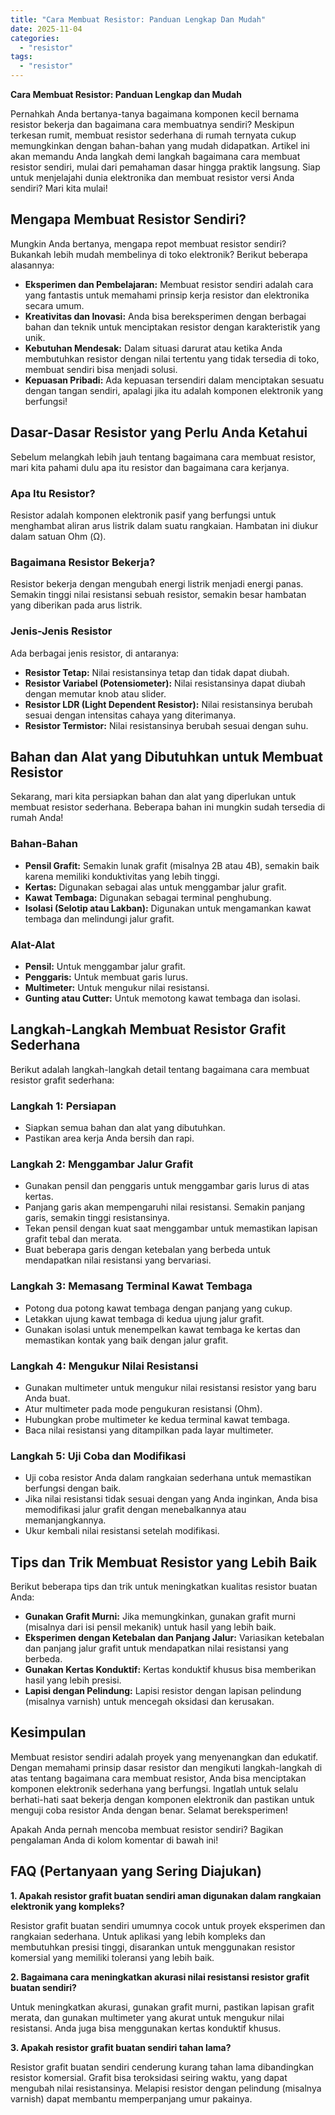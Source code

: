 ```yaml
---
title: "Cara Membuat Resistor: Panduan Lengkap Dan Mudah"
date: 2025-11-04
categories: 
  - "resistor"
tags: 
  - "resistor"
---
```


**Cara Membuat Resistor: Panduan Lengkap dan Mudah**

Pernahkah Anda bertanya-tanya bagaimana komponen kecil bernama resistor bekerja dan bagaimana cara membuatnya sendiri? Meskipun terkesan rumit, membuat resistor sederhana di rumah ternyata cukup memungkinkan dengan bahan-bahan yang mudah didapatkan. Artikel ini akan memandu Anda langkah demi langkah bagaimana cara membuat resistor sendiri, mulai dari pemahaman dasar hingga praktik langsung. Siap untuk menjelajahi dunia elektronika dan membuat resistor versi Anda sendiri? Mari kita mulai!

## Mengapa Membuat Resistor Sendiri?

Mungkin Anda bertanya, mengapa repot membuat resistor sendiri? Bukankah lebih mudah membelinya di toko elektronik? Berikut beberapa alasannya:

- **Eksperimen dan Pembelajaran:** Membuat resistor sendiri adalah cara yang fantastis untuk memahami prinsip kerja resistor dan elektronika secara umum.
- **Kreativitas dan Inovasi:** Anda bisa bereksperimen dengan berbagai bahan dan teknik untuk menciptakan resistor dengan karakteristik yang unik.
- **Kebutuhan Mendesak:** Dalam situasi darurat atau ketika Anda membutuhkan resistor dengan nilai tertentu yang tidak tersedia di toko, membuat sendiri bisa menjadi solusi.
- **Kepuasan Pribadi:** Ada kepuasan tersendiri dalam menciptakan sesuatu dengan tangan sendiri, apalagi jika itu adalah komponen elektronik yang berfungsi!

## Dasar-Dasar Resistor yang Perlu Anda Ketahui

Sebelum melangkah lebih jauh tentang bagaimana cara membuat resistor, mari kita pahami dulu apa itu resistor dan bagaimana cara kerjanya.

### Apa Itu Resistor?

Resistor adalah komponen elektronik pasif yang berfungsi untuk menghambat aliran arus listrik dalam suatu rangkaian. Hambatan ini diukur dalam satuan Ohm (Ω).

### Bagaimana Resistor Bekerja?

Resistor bekerja dengan mengubah energi listrik menjadi energi panas. Semakin tinggi nilai resistansi sebuah resistor, semakin besar hambatan yang diberikan pada arus listrik.

### Jenis-Jenis Resistor

Ada berbagai jenis resistor, di antaranya:

- **Resistor Tetap:** Nilai resistansinya tetap dan tidak dapat diubah.
- **Resistor Variabel (Potensiometer):** Nilai resistansinya dapat diubah dengan memutar knob atau slider.
- **Resistor LDR (Light Dependent Resistor):** Nilai resistansinya berubah sesuai dengan intensitas cahaya yang diterimanya.
- **Resistor Termistor:** Nilai resistansinya berubah sesuai dengan suhu.

## Bahan dan Alat yang Dibutuhkan untuk Membuat Resistor

Sekarang, mari kita persiapkan bahan dan alat yang diperlukan untuk membuat resistor sederhana. Beberapa bahan ini mungkin sudah tersedia di rumah Anda!

### Bahan-Bahan

- **Pensil Grafit:** Semakin lunak grafit (misalnya 2B atau 4B), semakin baik karena memiliki konduktivitas yang lebih tinggi.
- **Kertas:** Digunakan sebagai alas untuk menggambar jalur grafit.
- **Kawat Tembaga:** Digunakan sebagai terminal penghubung.
- **Isolasi (Selotip atau Lakban):** Digunakan untuk mengamankan kawat tembaga dan melindungi jalur grafit.

### Alat-Alat

- **Pensil:** Untuk menggambar jalur grafit.
- **Penggaris:** Untuk membuat garis lurus.
- **Multimeter:** Untuk mengukur nilai resistansi.
- **Gunting atau Cutter:** Untuk memotong kawat tembaga dan isolasi.

## Langkah-Langkah Membuat Resistor Grafit Sederhana

Berikut adalah langkah-langkah detail tentang bagaimana cara membuat resistor grafit sederhana:

### Langkah 1: Persiapan

- Siapkan semua bahan dan alat yang dibutuhkan.
- Pastikan area kerja Anda bersih dan rapi.

### Langkah 2: Menggambar Jalur Grafit

- Gunakan pensil dan penggaris untuk menggambar garis lurus di atas kertas.
- Panjang garis akan mempengaruhi nilai resistansi. Semakin panjang garis, semakin tinggi resistansinya.
- Tekan pensil dengan kuat saat menggambar untuk memastikan lapisan grafit tebal dan merata.
- Buat beberapa garis dengan ketebalan yang berbeda untuk mendapatkan nilai resistansi yang bervariasi.

### Langkah 3: Memasang Terminal Kawat Tembaga

- Potong dua potong kawat tembaga dengan panjang yang cukup.
- Letakkan ujung kawat tembaga di kedua ujung jalur grafit.
- Gunakan isolasi untuk menempelkan kawat tembaga ke kertas dan memastikan kontak yang baik dengan jalur grafit.

### Langkah 4: Mengukur Nilai Resistansi

- Gunakan multimeter untuk mengukur nilai resistansi resistor yang baru Anda buat.
- Atur multimeter pada mode pengukuran resistansi (Ohm).
- Hubungkan probe multimeter ke kedua terminal kawat tembaga.
- Baca nilai resistansi yang ditampilkan pada layar multimeter.

### Langkah 5: Uji Coba dan Modifikasi

- Uji coba resistor Anda dalam rangkaian sederhana untuk memastikan berfungsi dengan baik.
- Jika nilai resistansi tidak sesuai dengan yang Anda inginkan, Anda bisa memodifikasi jalur grafit dengan menebalkannya atau memanjangkannya.
- Ukur kembali nilai resistansi setelah modifikasi.

## Tips dan Trik Membuat Resistor yang Lebih Baik

Berikut beberapa tips dan trik untuk meningkatkan kualitas resistor buatan Anda:

- **Gunakan Grafit Murni:** Jika memungkinkan, gunakan grafit murni (misalnya dari isi pensil mekanik) untuk hasil yang lebih baik.
- **Eksperimen dengan Ketebalan dan Panjang Jalur:** Variasikan ketebalan dan panjang jalur grafit untuk mendapatkan nilai resistansi yang berbeda.
- **Gunakan Kertas Konduktif:** Kertas konduktif khusus bisa memberikan hasil yang lebih presisi.
- **Lapisi dengan Pelindung:** Lapisi resistor dengan lapisan pelindung (misalnya varnish) untuk mencegah oksidasi dan kerusakan.

## Kesimpulan

Membuat resistor sendiri adalah proyek yang menyenangkan dan edukatif. Dengan memahami prinsip dasar resistor dan mengikuti langkah-langkah di atas tentang bagaimana cara membuat resistor, Anda bisa menciptakan komponen elektronik sederhana yang berfungsi. Ingatlah untuk selalu berhati-hati saat bekerja dengan komponen elektronik dan pastikan untuk menguji coba resistor Anda dengan benar. Selamat bereksperimen!

Apakah Anda pernah mencoba membuat resistor sendiri? Bagikan pengalaman Anda di kolom komentar di bawah ini!

## FAQ (Pertanyaan yang Sering Diajukan)

**1\. Apakah resistor grafit buatan sendiri aman digunakan dalam rangkaian elektronik yang kompleks?**

Resistor grafit buatan sendiri umumnya cocok untuk proyek eksperimen dan rangkaian sederhana. Untuk aplikasi yang lebih kompleks dan membutuhkan presisi tinggi, disarankan untuk menggunakan resistor komersial yang memiliki toleransi yang lebih baik.

**2\. Bagaimana cara meningkatkan akurasi nilai resistansi resistor grafit buatan sendiri?**

Untuk meningkatkan akurasi, gunakan grafit murni, pastikan lapisan grafit merata, dan gunakan multimeter yang akurat untuk mengukur nilai resistansi. Anda juga bisa menggunakan kertas konduktif khusus.

**3\. Apakah resistor grafit buatan sendiri tahan lama?**

Resistor grafit buatan sendiri cenderung kurang tahan lama dibandingkan resistor komersial. Grafit bisa teroksidasi seiring waktu, yang dapat mengubah nilai resistansinya. Melapisi resistor dengan pelindung (misalnya varnish) dapat membantu memperpanjang umur pakainya.
